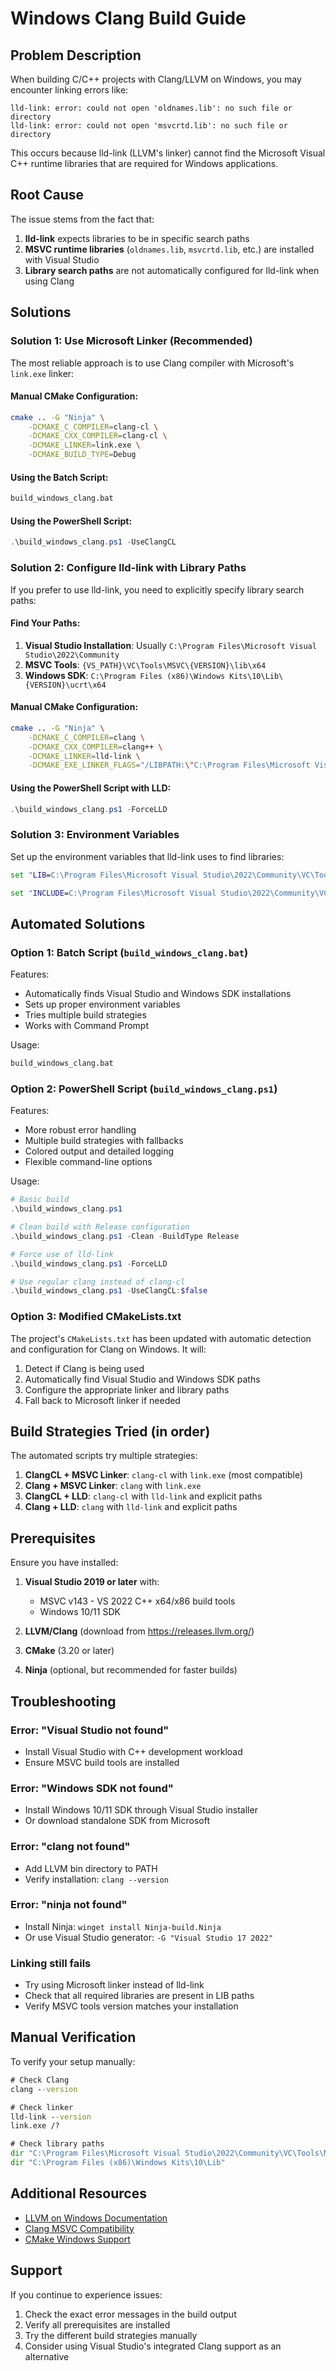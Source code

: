 # Windows Clang Build Guide

## Problem Description

When building C/C++ projects with Clang/LLVM on Windows, you may encounter linking errors like:

```
lld-link: error: could not open 'oldnames.lib': no such file or directory
lld-link: error: could not open 'msvcrtd.lib': no such file or directory
```

This occurs because lld-link (LLVM's linker) cannot find the Microsoft Visual C++ runtime libraries that are required for Windows applications.

## Root Cause

The issue stems from the fact that:

1. **lld-link** expects libraries to be in specific search paths
2. **MSVC runtime libraries** (`oldnames.lib`, `msvcrtd.lib`, etc.) are installed with Visual Studio
3. **Library search paths** are not automatically configured for lld-link when using Clang

## Solutions

### Solution 1: Use Microsoft Linker (Recommended)

The most reliable approach is to use Clang compiler with Microsoft's `link.exe` linker:

#### Manual CMake Configuration:
```bash
cmake .. -G "Ninja" \
    -DCMAKE_C_COMPILER=clang-cl \
    -DCMAKE_CXX_COMPILER=clang-cl \
    -DCMAKE_LINKER=link.exe \
    -DCMAKE_BUILD_TYPE=Debug
```

#### Using the Batch Script:
```cmd
build_windows_clang.bat
```

#### Using the PowerShell Script:
```powershell
.\build_windows_clang.ps1 -UseClangCL
```

### Solution 2: Configure lld-link with Library Paths

If you prefer to use lld-link, you need to explicitly specify library search paths:

#### Find Your Paths:
1. **Visual Studio Installation**: Usually `C:\Program Files\Microsoft Visual Studio\2022\Community`
2. **MSVC Tools**: `{VS_PATH}\VC\Tools\MSVC\{VERSION}\lib\x64`
3. **Windows SDK**: `C:\Program Files (x86)\Windows Kits\10\Lib\{VERSION}\ucrt\x64`

#### Manual CMake Configuration:
```bash
cmake .. -G "Ninja" \
    -DCMAKE_C_COMPILER=clang \
    -DCMAKE_CXX_COMPILER=clang++ \
    -DCMAKE_LINKER=lld-link \
    -DCMAKE_EXE_LINKER_FLAGS="/LIBPATH:\"C:\Program Files\Microsoft Visual Studio\2022\Community\VC\Tools\MSVC\14.39.33519\lib\x64\" /LIBPATH:\"C:\Program Files (x86)\Windows Kits\10\Lib\10.0.22621.0\ucrt\x64\" /LIBPATH:\"C:\Program Files (x86)\Windows Kits\10\Lib\10.0.22621.0\um\x64\""
```

#### Using the PowerShell Script with LLD:
```powershell
.\build_windows_clang.ps1 -ForceLLD
```

### Solution 3: Environment Variables

Set up the environment variables that lld-link uses to find libraries:

```cmd
set "LIB=C:\Program Files\Microsoft Visual Studio\2022\Community\VC\Tools\MSVC\14.39.33519\lib\x64;C:\Program Files (x86)\Windows Kits\10\Lib\10.0.22621.0\ucrt\x64;C:\Program Files (x86)\Windows Kits\10\Lib\10.0.22621.0\um\x64"

set "INCLUDE=C:\Program Files\Microsoft Visual Studio\2022\Community\VC\Tools\MSVC\14.39.33519\include;C:\Program Files (x86)\Windows Kits\10\Include\10.0.22621.0\ucrt;C:\Program Files (x86)\Windows Kits\10\Include\10.0.22621.0\shared;C:\Program Files (x86)\Windows Kits\10\Include\10.0.22621.0\um"
```

## Automated Solutions

### Option 1: Batch Script (`build_windows_clang.bat`)

Features:
- Automatically finds Visual Studio and Windows SDK installations
- Sets up proper environment variables
- Tries multiple build strategies
- Works with Command Prompt

Usage:
```cmd
build_windows_clang.bat
```

### Option 2: PowerShell Script (`build_windows_clang.ps1`)

Features:
- More robust error handling
- Multiple build strategies with fallbacks
- Colored output and detailed logging
- Flexible command-line options

Usage:
```powershell
# Basic build
.\build_windows_clang.ps1

# Clean build with Release configuration
.\build_windows_clang.ps1 -Clean -BuildType Release

# Force use of lld-link
.\build_windows_clang.ps1 -ForceLLD

# Use regular clang instead of clang-cl
.\build_windows_clang.ps1 -UseClangCL:$false
```

### Option 3: Modified CMakeLists.txt

The project's `CMakeLists.txt` has been updated with automatic detection and configuration for Clang on Windows. It will:

1. Detect if Clang is being used
2. Automatically find Visual Studio and Windows SDK paths
3. Configure the appropriate linker and library paths
4. Fall back to Microsoft linker if needed

## Build Strategies Tried (in order)

The automated scripts try multiple strategies:

1. **ClangCL + MSVC Linker**: `clang-cl` with `link.exe` (most compatible)
2. **Clang + MSVC Linker**: `clang` with `link.exe` 
3. **ClangCL + LLD**: `clang-cl` with `lld-link` and explicit paths
4. **Clang + LLD**: `clang` with `lld-link` and explicit paths

## Prerequisites

Ensure you have installed:

1. **Visual Studio 2019 or later** with:
   - MSVC v143 - VS 2022 C++ x64/x86 build tools
   - Windows 10/11 SDK

2. **LLVM/Clang** (download from https://releases.llvm.org/)

3. **CMake** (3.20 or later)

4. **Ninja** (optional, but recommended for faster builds)

## Troubleshooting

### Error: "Visual Studio not found"
- Install Visual Studio with C++ development workload
- Ensure MSVC build tools are installed

### Error: "Windows SDK not found"
- Install Windows 10/11 SDK through Visual Studio installer
- Or download standalone SDK from Microsoft

### Error: "clang not found"
- Add LLVM bin directory to PATH
- Verify installation: `clang --version`

### Error: "ninja not found"
- Install Ninja: `winget install Ninja-build.Ninja`
- Or use Visual Studio generator: `-G "Visual Studio 17 2022"`

### Linking still fails
- Try using Microsoft linker instead of lld-link
- Check that all required libraries are present in LIB paths
- Verify MSVC tools version matches your installation

## Manual Verification

To verify your setup manually:

```cmd
# Check Clang
clang --version

# Check linker
lld-link --version
link.exe /?

# Check library paths
dir "C:\Program Files\Microsoft Visual Studio\2022\Community\VC\Tools\MSVC"
dir "C:\Program Files (x86)\Windows Kits\10\Lib"
```

## Additional Resources

- [LLVM on Windows Documentation](https://llvm.org/docs/GettingStartedVS.html)
- [Clang MSVC Compatibility](https://clang.llvm.org/docs/MSVCCompatibility.html)
- [CMake Windows Support](https://cmake.org/cmake/help/latest/manual/cmake-toolchains.7.html#cross-compiling-for-windows)

## Support

If you continue to experience issues:

1. Check the exact error messages in the build output
2. Verify all prerequisites are installed
3. Try the different build strategies manually
4. Consider using Visual Studio's integrated Clang support as an alternative